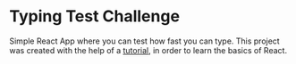 # Typing Test Challenge
Simple React App where you can test how fast you can type. This project was created with the help of a [tutorial](https://www.youtube.com/watch?v=lNWKVmejuR0&list=PLGyA74h_S9NppHNrzUSjMQbnuHS9jlAcY&ab_channel=TheLeanProgrammer), in order to learn the basics of React.
